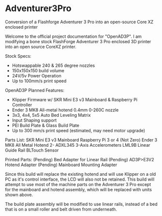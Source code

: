 # Adventurer3Pro
Conversion of a Flashforge Adventurer 3 Pro into an open-source Core XZ enclosed printer

Welcome to the official project documentation for "OpenAD3P". I am modifying a bone stock FlashForge Adventurer 3 Pro enclosed 3D printer into an open source CoreXZ printer.

Stock Specs:
- Hotswappable 240 & 265 degree nozzles
- 150x150x150 build volume
- 24V/5v Power Operation
- Up to 100mm/s print speed

OpenAD3P Planned Features:
- Klipper Firmware w/ SKR Mini E3 v3 Mainboard & Raspberry Pi Controller
- Ender 3 MK8 All-metal hotend 0.4mm 0-260C nozzle
- 3x3, 4x4, 5x5 Auto Bed Leveling Matrix
- Input Shaping support
- PEI Build Plate & Glass Build Plate
- Up to 300 mm/s print speed (estimated, may need motor upgrade)

Parts List:
SKR Mini E3 v3 Mainboard
Raspberry Pi 3 or 4 (Not Zero)
Ender 3 MK8 All Metal Hotend
2- ADXL345 3-Axis Accelerometers
LML9B Linear Guide Rail
BLTouch Sensor

Printed Parts:
(Pending) Bed Adapter for Linear Rail
(Pending) AD3P>E3V2 Hotend Adapter
(Pending) Mainboard Mounting Adapter

Since this build will replace the existing hotend and will use Klipper on a old PC as it's control interface, the LCD will also not be retained. 
This build will attempt to use most of the machine parts on the Adventurer 3 Pro except for the mainboard and hotend assembly, which will be replaced with units shown above. 

The build plate assembly will be modified to use linear rails, instead of a bed that is on a small roller and belt driven from underneath.
